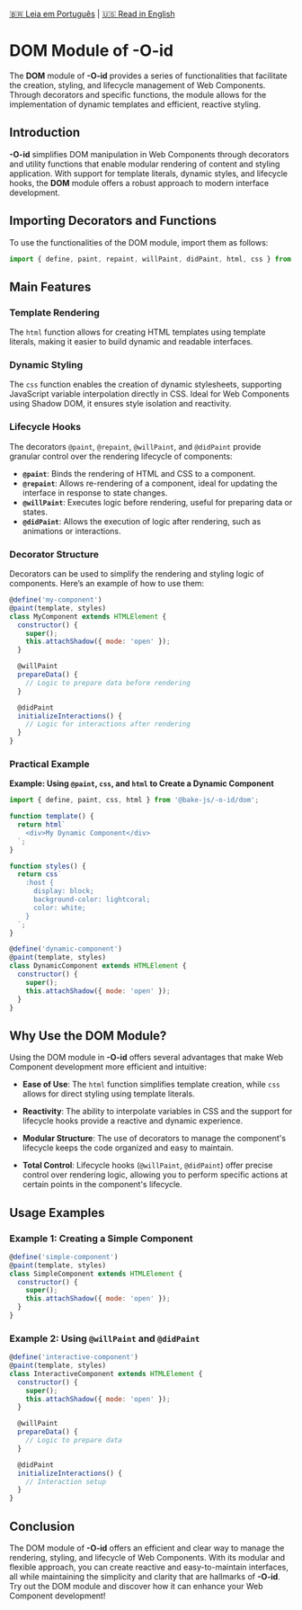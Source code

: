 [🇧🇷 Leia em Português](./README.pt-BR.md) | [🇺🇸 Read in English](./README.md)

# DOM Module of **-O-id**

The **DOM** module of **-O-id** provides a series of functionalities that facilitate the creation, styling, and lifecycle management of Web Components. Through decorators and specific functions, the module allows for the implementation of dynamic templates and efficient, reactive styling.

## Introduction

**-O-id** simplifies DOM manipulation in Web Components through decorators and utility functions that enable modular rendering of content and styling application. With support for template literals, dynamic styles, and lifecycle hooks, the **DOM** module offers a robust approach to modern interface development.

## Importing Decorators and Functions

To use the functionalities of the DOM module, import them as follows:

```javascript
import { define, paint, repaint, willPaint, didPaint, html, css } from '@bake-js/-o-id/dom';
```

## Main Features

### Template Rendering

The `html` function allows for creating HTML templates using template literals, making it easier to build dynamic and readable interfaces.

### Dynamic Styling

The `css` function enables the creation of dynamic stylesheets, supporting JavaScript variable interpolation directly in CSS. Ideal for Web Components using Shadow DOM, it ensures style isolation and reactivity.

### Lifecycle Hooks

The decorators `@paint`, `@repaint`, `@willPaint`, and `@didPaint` provide granular control over the rendering lifecycle of components:

- **`@paint`**: Binds the rendering of HTML and CSS to a component.
- **`@repaint`**: Allows re-rendering of a component, ideal for updating the interface in response to state changes.
- **`@willPaint`**: Executes logic before rendering, useful for preparing data or states.
- **`@didPaint`**: Allows the execution of logic after rendering, such as animations or interactions.

### Decorator Structure

Decorators can be used to simplify the rendering and styling logic of components. Here’s an example of how to use them:

```javascript
@define('my-component')
@paint(template, styles)
class MyComponent extends HTMLElement {
  constructor() {
    super();
    this.attachShadow({ mode: 'open' });
  }

  @willPaint
  prepareData() {
    // Logic to prepare data before rendering
  }

  @didPaint
  initializeInteractions() {
    // Logic for interactions after rendering
  }
}
```

### Practical Example

**Example: Using `@paint`, `css`, and `html` to Create a Dynamic Component**

```javascript
import { define, paint, css, html } from '@bake-js/-o-id/dom';

function template() {
  return html`
    <div>My Dynamic Component</div>
  `;
}

function styles() {
  return css`
    :host {
      display: block;
      background-color: lightcoral;
      color: white;
    }
  `;
}

@define('dynamic-component')
@paint(template, styles)
class DynamicComponent extends HTMLElement {
  constructor() {
    super();
    this.attachShadow({ mode: 'open' });
  }
}
```

## Why Use the DOM Module?

Using the DOM module in **-O-id** offers several advantages that make Web Component development more efficient and intuitive:

- **Ease of Use**: The `html` function simplifies template creation, while `css` allows for direct styling using template literals.
  
- **Reactivity**: The ability to interpolate variables in CSS and the support for lifecycle hooks provide a reactive and dynamic experience.

- **Modular Structure**: The use of decorators to manage the component's lifecycle keeps the code organized and easy to maintain.

- **Total Control**: Lifecycle hooks (`@willPaint`, `@didPaint`) offer precise control over rendering logic, allowing you to perform specific actions at certain points in the component's lifecycle.

## Usage Examples

### Example 1: Creating a Simple Component

```javascript
@define('simple-component')
@paint(template, styles)
class SimpleComponent extends HTMLElement {
  constructor() {
    super();
    this.attachShadow({ mode: 'open' });
  }
}
```

### Example 2: Using `@willPaint` and `@didPaint`

```javascript
@define('interactive-component')
@paint(template, styles)
class InteractiveComponent extends HTMLElement {
  constructor() {
    super();
    this.attachShadow({ mode: 'open' });
  }

  @willPaint
  prepareData() {
    // Logic to prepare data
  }

  @didPaint
  initializeInteractions() {
    // Interaction setup
  }
}
```

## Conclusion

The DOM module of **-O-id** offers an efficient and clear way to manage the rendering, styling, and lifecycle of Web Components. With its modular and flexible approach, you can create reactive and easy-to-maintain interfaces, all while maintaining the simplicity and clarity that are hallmarks of **-O-id**. Try out the DOM module and discover how it can enhance your Web Component development!
